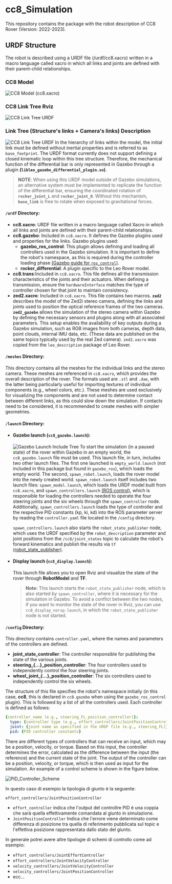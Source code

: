 # cc8_Simulation
This repository contains the package with the robot description of CC8 Rover (Version: 2022-2023).

## URDF Structure
The robot is described using a URDF file (/urdf/cc8.xacro) written in a macro language called xacro in which all links and joints are defined with their parent-child relationships.
### CC8 Model
![CC8 Model (cc8.xacro)](figures/cc8_visual.png)
### CC8 Link Tree Rviz 
![CC8 Link Tree URDF](figures/cc8_link_tree_rviz.png)
### Link Tree (Structure's links + Camera's links) Description
![CC8 Link Tree URDF](figures/cc8_link_tree.png)
In the hierarchy of links within the model, the initial link must be defined without inertial properties and is referred to as `base_footprint`. The URDF format currently does not support defining a closed kinematic loop within this tree structure. Therefore, the mechanical function of the differential bar is only represented in Gazebo through a plugin **(`libleo_gazebo_differential_plugin.so`)**.

> **NOTE**: When using this URDF model outside of Gazebo simulations, an alternative system must be implemented to replicate the function of the differential bar, ensuring the coordinated rotation of **`rocker_joint_L`** and **`rocker_joint_R`**. Without this mechanism, **`base_link`** is free to rotate when exposed to gravitational forces.

#### `/urdf` Directory:
- **cc8.xacro**: URDF file written in a macro language called Xacro in which all links and joints are defined with their parent-child relationships.
- **cc8.gazebo**: Included in `cc8.xacro`. It defines the Gazebo plugins used and properties for the links. Gazebo plugins used:
  - **gazebo_ros_control**: This plugin allows defining and loading all controllers used in the Gazebo simulation. It is important to define the robot's namespace, as this is required during the controller loading phase [(Gazebo guide for `ros_control`)](https://classic.gazebosim.org/tutorials?tut=ros_control).
  - **rocker_differential**: A plugin specific to the Leo Rover model.
- **cc8.trans**:Included in `cc8.xacro`. This file defines all the transmission characteristics of the joints and their actuators. When defining a transmission, ensure the `hardwareInterface` matches the type of controller chosen for that joint to maintain consistency.
- **zed2.xacro**: Included in `cc8.xacro`. This file contains two macros. **`zed2`** describes the model of the Zed2i stereo camera, defining the links and joints used to position the optical reference frames of the two cameras. **`zed2_gazebo`** allows the simulation of the stereo camera within Gazebo by defining the necessary sensors and plugins along with all associated parameters. This setup enables the availability of key outputs during a Gazebo simulation, such as RGB images from both cameras, depth data, point clouds, internal IMU data, etc. (These data are published on the same topics typically used by the real Zed camera).
`zed2.xacro` was copied from the `leo_description` package of Leo Rover.

#### `/meshes` Directory:
This directory contains all the meshes for the individual links and the stereo camera. These meshes are referenced in `cc8.xacro`, which provides the overall description of the rover. The formats used are `.stl` and `.dae`, with the latter being particularly useful for importing textures of individual components (e.g., wheel colors, etc.). These meshes are used exclusively for visualizing the components and are not used to determine contact between different links, as this could slow down the simulation. If contacts need to be considered, it is recommended to create meshes with simpler geometries.

#### `/launch` Directory:
- #### Gazebo launch (`cc8_gazebo.launch`):
  ![Gazebo Launch Include Tree](figures/launch_gazebo.png)
  To start the simulation (in a paused state) of the rover within Gazebo in an empty world, the `cc8_gazebo.launch` file must be used. This launch file, in turn, includes two other launch files. The first one launched is `empty_world.launch` (not included in this package but found in `gazebo_ros`), which loads the empty world. The second, `spawn_robot.launch`, loads the rover model into the newly created world.
  `spawn_robot.launch` itself includes two launch files: `spawn_model.launch`, which loads the URDF model built from `cc8.xacro`, and `spawn_controllers.launch` [(ROS control)](https://classic.gazebosim.org/tutorials?tut=ros_control), which is responsible for loading the controllers needed to operate the four steering joints and the six wheels through the `spawn_controller` node. Additionally, `spawn_controllers.launch` loads the type of controller and the respective PID constants (kp, ki, kd) into the ROS parameter server by reading the `controller.yaml` file located in the `/config` directory.

  `spawn_controllers.launch` also starts the `robot_state_publisher` node, which uses the URDF specified by the `robot_description` parameter and joint positions from the `/cc8/joint_states` topic to calculate the robot's forward kinematics and publish the results via `tf` [(robot_state_publisher)](https://wiki.ros.org/robot_state_publisher).

- #### Display launch (`cc8_display.launch`):
  This launch file allows you to open Rviz and visualize the state of the rover through **RobotModel** and **TF**.
  > **Note:** This launch starts the `robot_state_publisher` node, which is also started by `spawn_controller`, where it is necessary for the simulation in Gazebo. To avoid a conflict between the two nodes, if you want to monitor the state of the rover in Rviz, you can use `cc8_display_norsp.launch`, in which the `robot_state_publisher` node is not started.
#### `/config` Directory:
This directory contains `controller.yaml`, where the names and parameters of the controllers are defined.
- **joint_state_controller**: The controller responsible for publishing the state of the various joints.
- **steering_{...}_position_controller**: The four controllers used to independently control the four steering joints.
- **wheel_joint_{...}_position_controller**: The six controllers used to independently control the six wheels.

The structure of this file specifies the robot's namespace initially (in this case, **cc8**, this is declared in `cc8.gazebo` when using the `gazebo_ros_control` plugin). This is followed by a list of all the controllers used. Each controller is defined as follows:

```yaml
{controller_name (e.g., steering_FL_position_controller)}:
  type: {controller type (e.g., effort_controllers/JointPositionController)}
  joint: {joint name as specified in the URDF file (e.g., steering_FL)}
  pid: {PID controller constants}
```
There are different types of controllers that can receive an input, which may be a position, velocity, or torque. Based on this input, the controller determines the error, calculated as the difference between the input (the reference) and the current state of the joint. The output of the controller can be a position, velocity, or torque, which is then used as input for the simulation. An example of a control scheme is shown in the figure below.

![PID_Controller_Scheme](figures/controller_PID.png)

In questo caso di esempio la tipologia di giunto è la seguente:

`effort_controllers/JointPositionController`

- `effort_controller` indica che l'output del controllre PID è una coppia che sarà quella effettivamente comandata al giunto in simulazione.
- `JointPositionController` Indica che l'errore viene determinato come differenza di posizione tra quella di referimento pubblicata sul topic e l'effettiva posizione rappresentata dallo stato del giunto.

In generale potrei avere altre tipologie di schemi di controllo come ad esempio: 

- `effort_controllers/JointEffortController`
- `effort_controllers/JointVelocityController`
- `velocity_controllers/JointVelocityController`
- `velocity_controllers/JointPositionController`
- ecc...



  
